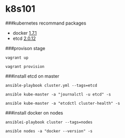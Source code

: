 # k8s101

###kubernetes recommand packages
- docker [1.7.1](http://kubernetes.io/v1.1/docs/getting-started-guides/docker-multinode.html)
- etcd [2.0.12](http://kubernetes.io/v1.1/docs/getting-started-guides/scratch.html#selecting-images)

###provison stage
```
vagrant up

vagrant provision

```
###install etcd on master 
```
ansible-playbook cluster.yml --tags=etcd

ansible kube-master -a "journalctl -u etcd" -s

ansible kube-master -a "etcdctl cluster-health" -s
```

###install docker on nodes
```
ansiblei-playbook cluster --tags=nodes

ansible nodes -a "docker --version" -s
```
